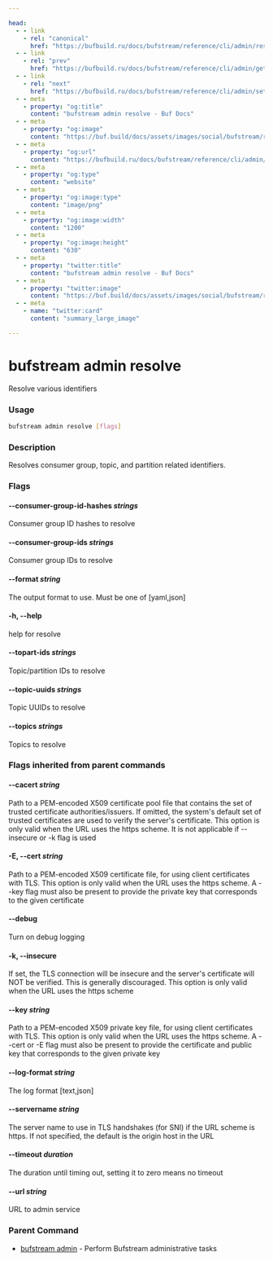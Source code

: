 ```yaml
---

head:
  - - link
    - rel: "canonical"
      href: "https://bufbuild.ru/docs/bufstream/reference/cli/admin/resolve/"
  - - link
    - rel: "prev"
      href: "https://bufbuild.ru/docs/bufstream/reference/cli/admin/get/"
  - - link
    - rel: "next"
      href: "https://bufbuild.ru/docs/bufstream/reference/cli/admin/set/"
  - - meta
    - property: "og:title"
      content: "bufstream admin resolve - Buf Docs"
  - - meta
    - property: "og:image"
      content: "https://buf.build/docs/assets/images/social/bufstream/reference/cli/admin/resolve.png"
  - - meta
    - property: "og:url"
      content: "https://bufbuild.ru/docs/bufstream/reference/cli/admin/resolve/"
  - - meta
    - property: "og:type"
      content: "website"
  - - meta
    - property: "og:image:type"
      content: "image/png"
  - - meta
    - property: "og:image:width"
      content: "1200"
  - - meta
    - property: "og:image:height"
      content: "630"
  - - meta
    - property: "twitter:title"
      content: "bufstream admin resolve - Buf Docs"
  - - meta
    - property: "twitter:image"
      content: "https://buf.build/docs/assets/images/social/bufstream/reference/cli/admin/resolve.png"
  - - meta
    - name: "twitter:card"
      content: "summary_large_image"

---
```


# bufstream admin resolve

Resolve various identifiers

### Usage

```sh
bufstream admin resolve [flags]
```

### Description

Resolves consumer group, topic, and partition related identifiers.

### Flags

#### \--consumer-group-id-hashes _strings_

Consumer group ID hashes to resolve

#### \--consumer-group-ids _strings_

Consumer group IDs to resolve

#### \--format _string_

The output format to use. Must be one of \[yaml,json\]

#### \-h, --help

help for resolve

#### \--topart-ids _strings_

Topic/partition IDs to resolve

#### \--topic-uuids _strings_

Topic UUIDs to resolve

#### \--topics _strings_

Topics to resolve

### Flags inherited from parent commands

#### \--cacert _string_

Path to a PEM-encoded X509 certificate pool file that contains the set of trusted certificate authorities/issuers. If omitted, the system's default set of trusted certificates are used to verify the server's certificate. This option is only valid when the URL uses the https scheme. It is not applicable if --insecure or -k flag is used

#### \-E, --cert _string_

Path to a PEM-encoded X509 certificate file, for using client certificates with TLS. This option is only valid when the URL uses the https scheme. A --key flag must also be present to provide the private key that corresponds to the given certificate

#### \--debug

Turn on debug logging

#### \-k, --insecure

If set, the TLS connection will be insecure and the server's certificate will NOT be verified. This is generally discouraged. This option is only valid when the URL uses the https scheme

#### \--key _string_

Path to a PEM-encoded X509 private key file, for using client certificates with TLS. This option is only valid when the URL uses the https scheme. A --cert or -E flag must also be present to provide the certificate and public key that corresponds to the given private key

#### \--log-format _string_

The log format \[text,json\]

#### \--servername _string_

The server name to use in TLS handshakes (for SNI) if the URL scheme is https. If not specified, the default is the origin host in the URL

#### \--timeout _duration_

The duration until timing out, setting it to zero means no timeout

#### \--url _string_

URL to admin service

### Parent Command

- [bufstream admin](../) - Perform Bufstream administrative tasks
